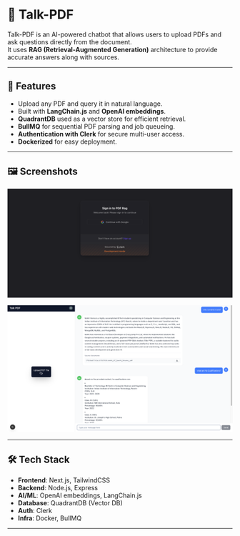 # 📄 Talk-PDF

Talk-PDF is an AI-powered chatbot that allows users to upload PDFs and ask questions directly from the document.  
It uses **RAG (Retrieval-Augmented Generation)** architecture to provide accurate answers along with sources.

---

## 🚀 Features
- Upload any PDF and query it in natural language.
- Built with **LangChain.js** and **OpenAI embeddings**.
- **QuadrantDB** used as a vector store for efficient retrieval.
- **BullMQ** for sequential PDF parsing and job queueing.
- **Authentication with Clerk** for secure multi-user access.
- **Dockerized** for easy deployment.

---

## 🖼️ Screenshots

![Talk PDF Screenshot 1](https://github.com/Mohitgit22/Talk-PDF/blob/main/pic0_talkpdf.png?raw=true)

![Talk PDF Screenshot 2](https://github.com/Mohitgit22/Talk-PDF/blob/main/pic1_talkpdf.png?raw=true)

---

## 🛠️ Tech Stack
- **Frontend**: Next.js, TailwindCSS  
- **Backend**: Node.js, Express  
- **AI/ML**: OpenAI embeddings, LangChain.js  
- **Database**: QuadrantDB (Vector DB)  
- **Auth**: Clerk  
- **Infra**: Docker, BullMQ  

---
